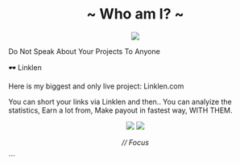 <h1 align="center">~ Who am I? ~</h1>

<p align="center">
  <img src="https://readme-typing-svg.herokuapp.com?font=Fira+Code&weight=500&pause=1000&color=00F7FF&center=true&vCenter=true&width=435&lines=Focus+Focus+Focus;Founder+Of+Linklen" />
</p>


 Do Not Speak About Your Projects To Anyone





🕶️ Linklen

Here is my biggest and only live project: Linklen.com

  You can short your links via Linklen and then..
You can analyize the statistics,
Earn a lot from,
Make payout in fastest way,
WITH THEM.



<p align="center"> <img src="https://github-readme-stats.vercel.app/api?username=umutdev&show_icons=true&theme=tokyonight&hide_title=true&hide_rank=true" /> <img src="https://github-readme-stats.vercel.app/api/top-langs/?username=umutdev&layout=compact&theme=tokyonight&hide_title=true" /> </p>
<p align="center"><i>// Focus</i></p> ```
